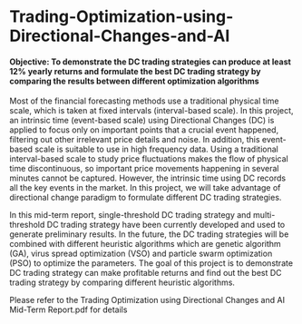 # Trading-Optimization-using-Directional-Changes-and-AI
#### Objective: To demonstrate the DC trading strategies can produce at least 12% yearly returns and formulate the best DC trading strategy by comparing the results between different optimization algorithms

Most of the financial forecasting methods use a traditional physical time scale, which is taken at fixed intervals (interval-based scale). In this project, an intrinsic time (event-based scale) using Directional Changes (DC) is applied to focus only on important points that a crucial event happened, filtering out other irrelevant price details and noise. In addition, this event-based scale is suitable to use in high frequency data. Using a traditional interval-based scale to study price fluctuations makes the flow of physical time discontinuous, so important price movements happening in several minutes cannot be captured. However, the intrinsic time using DC records all the key events in the market. In this project, we will take advantage of directional change paradigm to formulate different DC trading strategies.

  In this mid-term report, single-threshold DC trading strategy and multi-threshold DC trading strategy have been currently developed and used to generate preliminary results. In the future, the DC trading strategies will be combined with different heuristic algorithms which are genetic algorithm (GA), virus spread optimization (VSO) and particle swarm optimization (PSO) to optimize the parameters. The goal of this project is to demonstrate DC trading strategy can make profitable returns and find out the best DC trading strategy by comparing different heuristic algorithms.

  Please refer to the Trading Optimization using Directional Changes and AI Mid-Term Report.pdf for details
